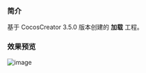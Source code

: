 ### 简介
基于 CocosCreator 3.5.0 版本创建的 **加载** 工程。

### 效果预览
![image](../../../gif/202202/2022022401.gif)